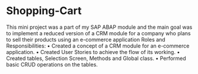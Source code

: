 # Shopping-Cart
This mini project was a part of my SAP ABAP module and the main goal was to implement a reduced version of a CRM module for 
a company who plans to sell their products using an e-commerce application
Roles and Responsibilities:
•	Created a concept of a CRM module for an e-commerce application.
•	Created User Stories to achieve the flow of its working.
•	Created tables, Selection Screen, Methods and Global class.
•	Performed basic CRUD operations on the tables.

